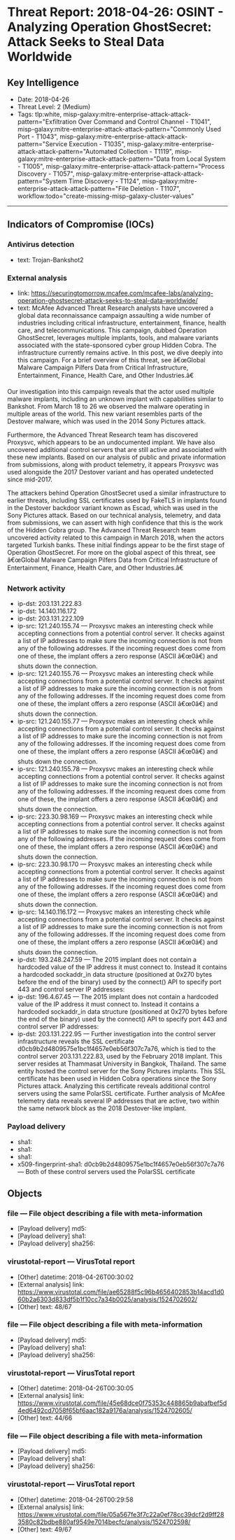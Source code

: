 # Threat Report: 2018-04-26: OSINT - Analyzing Operation GhostSecret: Attack Seeks to Steal Data Worldwide


## Key Intelligence
* Date: 2018-04-26
* Threat Level: 2 (Medium)
* Tags: tlp:white, misp-galaxy:mitre-enterprise-attack-attack-pattern="Exfiltration Over Command and Control Channel - T1041", misp-galaxy:mitre-enterprise-attack-attack-pattern="Commonly Used Port - T1043", misp-galaxy:mitre-enterprise-attack-attack-pattern="Service Execution - T1035", misp-galaxy:mitre-enterprise-attack-attack-pattern="Automated Collection - T1119", misp-galaxy:mitre-enterprise-attack-attack-pattern="Data from Local System - T1005", misp-galaxy:mitre-enterprise-attack-attack-pattern="Process Discovery - T1057", misp-galaxy:mitre-enterprise-attack-attack-pattern="System Time Discovery - T1124", misp-galaxy:mitre-enterprise-attack-attack-pattern="File Deletion - T1107", workflow:todo="create-missing-misp-galaxy-cluster-values"

---

## Indicators of Compromise (IOCs)
### Antivirus detection
* text: Trojan-Bankshot2

### External analysis
* link: https://securingtomorrow.mcafee.com/mcafee-labs/analyzing-operation-ghostsecret-attack-seeks-to-steal-data-worldwide/
* text: McAfee Advanced Threat Research analysts have uncovered a global data reconnaissance campaign assaulting a wide number of industries including critical infrastructure, entertainment, finance, health care, and telecommunications. This campaign, dubbed Operation GhostSecret, leverages multiple implants, tools, and malware variants associated with the state-sponsored cyber group Hidden Cobra. The infrastructure currently remains active. In this post, we dive deeply into this campaign. For a brief overview of this threat, see â€œGlobal Malware Campaign Pilfers Data from Critical Infrastructure, Entertainment, Finance, Health Care, and Other Industries.â€

Our investigation into this campaign reveals that the actor used multiple malware implants, including an unknown implant with capabilities similar to Bankshot. From March 18 to 26 we observed the malware operating in multiple areas of the world. This new variant resembles parts of the Destover malware, which was used in the 2014 Sony Pictures attack.

Furthermore, the Advanced Threat Research team has discovered Proxysvc, which appears to be an undocumented implant. We have also uncovered additional control servers that are still active and associated with these new implants. Based on our analysis of public and private information from submissions, along with product telemetry, it appears Proxysvc was used alongside the 2017 Destover variant and has operated undetected since mid-2017.

The attackers behind Operation GhostSecret used a similar infrastructure to earlier threats, including SSL certificates used by FakeTLS in implants found in the Destover backdoor variant known as Escad, which was used in the Sony Pictures attack. Based on our technical analysis, telemetry, and data from submissions, we can assert with high confidence that this is the work of the Hidden Cobra group. The Advanced Threat Research team uncovered activity related to this campaign in March 2018, when the actors targeted Turkish banks. These initial findings appear to be the first stage of Operation GhostSecret. For more on the global aspect of this threat, see â€œGlobal Malware Campaign Pilfers Data from Critical Infrastructure of Entertainment, Finance, Health Care, and Other Industries.â€

### Network activity
* ip-dst: 203.131.222.83
* ip-dst: 14.140.116.172
* ip-dst: 203.131.222.109
* ip-src: 121.240.155.74 — Proxysvc makes an interesting check while accepting connections from a potential control server. It checks against a list of IP addresses to make sure the incoming connection is not from any of the following addresses. If the incoming request does come from one of these, the implant offers a zero response (ASCII â€œ0â€) and shuts down the connection.
* ip-src: 121.240.155.76 — Proxysvc makes an interesting check while accepting connections from a potential control server. It checks against a list of IP addresses to make sure the incoming connection is not from any of the following addresses. If the incoming request does come from one of these, the implant offers a zero response (ASCII â€œ0â€) and shuts down the connection.
* ip-src: 121.240.155.77 — Proxysvc makes an interesting check while accepting connections from a potential control server. It checks against a list of IP addresses to make sure the incoming connection is not from any of the following addresses. If the incoming request does come from one of these, the implant offers a zero response (ASCII â€œ0â€) and shuts down the connection.
* ip-src: 121.240.155.78 — Proxysvc makes an interesting check while accepting connections from a potential control server. It checks against a list of IP addresses to make sure the incoming connection is not from any of the following addresses. If the incoming request does come from one of these, the implant offers a zero response (ASCII â€œ0â€) and shuts down the connection.
* ip-src: 223.30.98.169 — Proxysvc makes an interesting check while accepting connections from a potential control server. It checks against a list of IP addresses to make sure the incoming connection is not from any of the following addresses. If the incoming request does come from one of these, the implant offers a zero response (ASCII â€œ0â€) and shuts down the connection.
* ip-src: 223.30.98.170 — Proxysvc makes an interesting check while accepting connections from a potential control server. It checks against a list of IP addresses to make sure the incoming connection is not from any of the following addresses. If the incoming request does come from one of these, the implant offers a zero response (ASCII â€œ0â€) and shuts down the connection.
* ip-src: 14.140.116.172 — Proxysvc makes an interesting check while accepting connections from a potential control server. It checks against a list of IP addresses to make sure the incoming connection is not from any of the following addresses. If the incoming request does come from one of these, the implant offers a zero response (ASCII â€œ0â€) and shuts down the connection.
* ip-dst: 193.248.247.59 — The 2015 implant does not contain a hardcoded value of the IP address it must connect to. Instead it contains a hardcoded sockaddr_in data structure (positioned at 0x270 bytes before the end of the binary) used by the connect() API to specify port 443 and control server IP addresses:
* ip-dst: 196.4.67.45 — The 2015 implant does not contain a hardcoded value of the IP address it must connect to. Instead it contains a hardcoded sockaddr_in data structure (positioned at 0x270 bytes before the end of the binary) used by the connect() API to specify port 443 and control server IP addresses:
* ip-dst: 203.131.222.95 — Further investigation into the control server infrastructure reveals the SSL certificate d0cb9b2d4809575e1bc1f4657e0eb56f307c7a76, which is tied to the control server 203.131.222.83, used by the February 2018 implant. This server resides at Thammasat University in Bangkok, Thailand. The same entity hosted the control server for the Sony Pictures implants. This SSL certificate has been used in Hidden Cobra operations since the Sony Pictures attack. Analyzing this certificate reveals additional control servers using the same PolarSSL certificate. Further analysis of McAfee telemetry data reveals several IP addresses that are active, two within the same network block as the 2018 Destover-like implant.

### Payload delivery
* sha1: <sha1>
* sha1: <sha1>
* sha1: <sha1>
* x509-fingerprint-sha1: d0cb9b2d4809575e1bc1f4657e0eb56f307c7a76 — Both of these control servers used the PolarSSL certificate

## Objects
### file — File object describing a file with meta-information
* [Payload delivery] md5: <md5>
* [Payload delivery] sha1: <sha1>
* [Payload delivery] sha256: <sha256>

### virustotal-report — VirusTotal report
* [Other] datetime: 2018-04-26T00:30:02
* [External analysis] link: https://www.virustotal.com/file/ae65288f5c96b4656402853b14acd1d060b2a6303d833df5b1f10cc7a34b0025/analysis/1524702602/
* [Other] text: 48/67

### file — File object describing a file with meta-information
* [Payload delivery] md5: <md5>
* [Payload delivery] sha1: <sha1>
* [Payload delivery] sha256: <sha256>

### virustotal-report — VirusTotal report
* [Other] datetime: 2018-04-26T00:30:05
* [External analysis] link: https://www.virustotal.com/file/45e68dce0f75353c448865b9abafbef5d4ed6492cd7058f65bf6aac182a9176a/analysis/1524702605/
* [Other] text: 44/66

### file — File object describing a file with meta-information
* [Payload delivery] md5: <md5>
* [Payload delivery] sha1: <sha1>
* [Payload delivery] sha256: <sha256>

### virustotal-report — VirusTotal report
* [Other] datetime: 2018-04-26T00:29:58
* [External analysis] link: https://www.virustotal.com/file/05a567fe3f7c22a0ef78cc39dcf2d9ff283580c82bdbe880af9549e7014becfc/analysis/1524702598/
* [Other] text: 49/67
